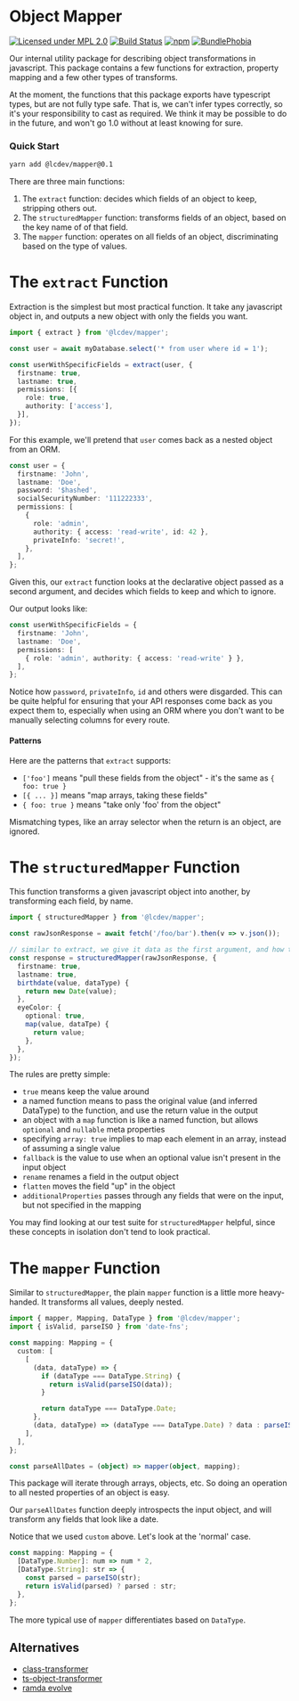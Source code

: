 # Object Mapper
[![Licensed under MPL 2.0](https://img.shields.io/badge/license-MPL_2.0-green.svg)](https://www.mozilla.org/en-US/MPL/2.0/)
[![Build Status](https://github.com/launchcodedev/mapper/workflows/CI/badge.svg)](https://github.com/launchcodedev/mapper/actions)
[![npm](https://img.shields.io/npm/v/@lcdev/mapper.svg)](https://www.npmjs.com/package/@lcdev/mapper)
[![BundlePhobia](https://badgen.net/bundlephobia/minzip/@lcdev/mapper)](https://bundlephobia.com/result?p=@lcdev/mapper@latest)

Our internal utility package for describing object transformations in javascript.
This package contains a few functions for extraction, property mapping and a few
other types of transforms.

At the moment, the functions that this package exports have typescript types, but
are not fully type safe. That is, we can't infer types correctly, so it's your
responsibility to cast as required. We think it may be possible to do in the future,
and won't go 1.0 without at least knowing for sure.

### Quick Start
```bash
yarn add @lcdev/mapper@0.1
```

There are three main functions:

1. The `extract` function: decides which fields of an object to keep, stripping others out.
2. The `structuredMapper` function: transforms fields of an object, based on the key name of of that field.
3. The `mapper` function: operates on all fields of an object, discriminating based on the type of values.

# The `extract` Function
Extraction is the simplest but most practical function. It take any javascript object in, and outputs a
new object with only the fields you want.

```typescript
import { extract } from '@lcdev/mapper';

const user = await myDatabase.select('* from user where id = 1');

const userWithSpecificFields = extract(user, {
  firstname: true,
  lastname: true,
  permissions: [{
    role: true,
    authority: ['access'],
  }],
});
```

For this example, we'll pretend that `user` comes back as a nested object from an ORM.

```typescript
const user = {
  firstname: 'John',
  lastname: 'Doe',
  password: '$hashed',
  socialSecurityNumber: '111222333',
  permissions: [
    {
      role: 'admin',
      authority: { access: 'read-write', id: 42 },
      privateInfo: 'secret!',
    },
  ],
};
```

Given this, our `extract` function looks at the declarative object passed as a second argument,
and decides which fields to keep and which to ignore.

Our output looks like:

```typescript
const userWithSpecificFields = {
  firstname: 'John',
  lastname: 'Doe',
  permissions: [
    { role: 'admin', authority: { access: 'read-write' } },
  ],
};
```

Notice how `password`, `privateInfo`, `id` and others were disgarded. This can be quite helpful for ensuring
that your API responses come back as you expect them to, especially when using an ORM where you don't want to
be manually selecting columns for every route.

#### Patterns
Here are the patterns that `extract` supports:

- `['foo']` means "pull these fields from the object" - it's the same as `{ foo: true }`
- `[{ ... }]` means "map arrays, taking these fields"
- `{ foo: true }` means "take only 'foo' from the object"

Mismatching types, like an array selector when the return is an object, are ignored.

# The `structuredMapper` Function
This function transforms a given javascript object into another, by transforming each field, by name.

```typescript
import { structuredMapper } from '@lcdev/mapper';

const rawJsonResponse = await fetch('/foo/bar').then(v => v.json());

// similar to extract, we give it data as the first argument, and how to map it in the second argument
const response = structuredMapper(rawJsonResponse, {
  firstname: true,
  lastname: true,
  birthdate(value, dataType) {
    return new Date(value);
  },
  eyeColor: {
    optional: true,
    map(value, dataTpe) {
      return value;
    },
  },
});
```

The rules are pretty simple:
- `true` means keep the value around
- a named function means to pass the original value (and inferred DataType) to the function, and use the return value in the output
- an object with a `map` function is like a named function, but allows `optional` and `nullable` meta properties
- specifying `array: true` implies to map each element in an array, instead of assuming a single value
- `fallback` is the value to use when an optional value isn't present in the input object
- `rename` renames a field in the output object
- `flatten` moves the field "up" in the object
- `additionalProperties` passes through any fields that were on the input, but not specified in the mapping

You may find looking at our test suite for `structuredMapper` helpful, since these concepts in isolation don't tend to look practical.

# The `mapper` Function
Similar to `structuredMapper`, the plain `mapper` function is a little more heavy-handed. It transforms all values, deeply nested.

```typescript
import { mapper, Mapping, DataType } from '@lcdev/mapper';
import { isValid, parseISO } from 'date-fns';

const mapping: Mapping = {
  custom: [
    [
      (data, dataType) => {
        if (dataType === DataType.String) {
          return isValid(parseISO(data));
        }

        return dataType === DataType.Date;
      },
      (data, dataType) => (dataType === DataType.Date) ? data : parseISO(data),
    ],
  ],
};

const parseAllDates = (object) => mapper(object, mapping);
```

This package will iterate through arrays, objects, etc. So doing an operation to all nested
properties of an object is easy.

Our `parseAllDates` function deeply introspects the input object, and will transform any
fields that look like a date.

Notice that we used `custom` above. Let's look at the 'normal' case.

```typescript
const mapping: Mapping = {
  [DataType.Number]: num => num * 2,
  [DataType.String]: str => {
    const parsed = parseISO(str);
    return isValid(parsed) ? parsed : str;
  },
};
```

The more typical use of `mapper` differentiates based on `DataType`.

## Alternatives
- [class-transformer](https://github.com/typestack/class-transformer)
- [ts-object-transformer](https://github.com/fcamblor/ts-object-transformer)
- [ramda evolve](https://ramdajs.com/docs/#evolve)
